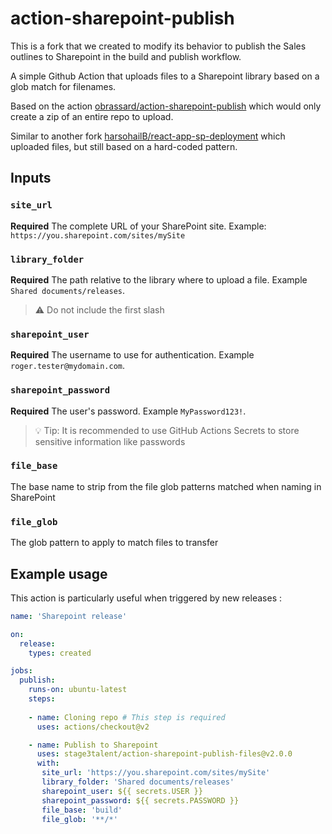 # action-sharepoint-publish

This is a fork that we created to modify its behavior to publish the Sales outlines to Sharepoint in the build and publish workflow.

A simple Github Action that uploads files to a Sharepoint library based on a glob match for filenames.

Based on the action [obrassard/action-sharepoint-publish](https://github.com/obrassard/action-sharepoint-publish) which would only create a zip of an entire repo to upload.

Similar to another fork [harsohailB/react-app-sp-deployment](https://github.com/harsohailB/react-app-sp-deployment) which uploaded files, but still based on a hard-coded pattern.

## Inputs

### `site_url`

**Required** The complete URL of your SharePoint site. Example: `https://you.sharepoint.com/sites/mySite`

### `library_folder`

**Required** The path relative to the library where to upload a file. Example `Shared documents/releases`.

> :warning: Do not include the first slash

### `sharepoint_user`

**Required** The username to use for authentication. Example `roger.tester@mydomain.com`.

### `sharepoint_password`

**Required** The user's password. Example `MyPassword123!`.

> :bulb: Tip: It is recommended to use GitHub Actions Secrets to store sensitive information like passwords

### `file_base`

The base name to strip from the file glob patterns matched when naming in SharePoint

### `file_glob`

The glob pattern to apply to match files to transfer

## Example usage

This action is particularly useful when triggered by new releases :

```yml
name: 'Sharepoint release'

on:
  release:
    types: created

jobs:
  publish:
    runs-on: ubuntu-latest
    steps:
    
    - name: Cloning repo # This step is required
      uses: actions/checkout@v2

    - name: Publish to Sharepoint
      uses: stage3talent/action-sharepoint-publish-files@v2.0.0
      with:
       site_url: 'https://you.sharepoint.com/sites/mySite'
       library_folder: 'Shared documents/releases'
       sharepoint_user: ${{ secrets.USER }}
       sharepoint_password: ${{ secrets.PASSWORD }}
       file_base: 'build'
       file_glob: '**/*'
```
